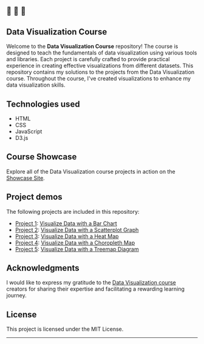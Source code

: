 🔔 🔔 🔔
---

## Data Visualization Course

Welcome to the **Data Visualization Course** repository! The course is designed to teach the fundamentals of data visualization using various tools and libraries. Each project is carefully crafted to provide practical experience in creating effective visualizations from different datasets.
This repository contains my solutions to the projects from the Data Visualization course. Throughout the course, I've created visualizations to enhance my data visualization skills.


## Technologies used

- HTML
- CSS
- JavaScript
- D3.js

## Course Showcase

Explore all of the Data Visualization course projects in action on the [Showcase Site](https://elenacoder.github.io/data-vizualization-d3.js/).

## Project demos

The following projects are included in this repository:

- [Project 1](./bar-chart/README.md): [Visualize Data with a Bar Chart ](https://elenacoder.github.io/data-vizualization-d3.js/bar-chart/)
- [Project 2](./scatterplot-graph/README.md): [Visualize Data with a Scatterplot Graph](https://elenacoder.github.io/data-vizualization-d3.js/scatterplot-graph/)
- [Project 3](./heap-map/README.md): [Visualize Data with a Heat Map](https://elenacoder.github.io/data-vizualization-d3.js/heap-map/)
- [Project 4](./choropleth-map/README.md): [Visualize Data with a Choropleth Map](https://elenacoder.github.io/data-vizualization-d3.js/choropleth-map/)
- [Project 5](./treemap-diagram/README.md): [Visualize Data with a Treemap Diagram](https://elenacoder.github.io/data-vizualization-d3.js/treemap-diagram/)


## Acknowledgments

I would like to express my gratitude to the [Data Visualization course](https://www.freecodecamp.org/learn/data-visualization/) creators for sharing their expertise and facilitating a rewarding learning journey.

## License

This project is licensed under the MIT License.

---